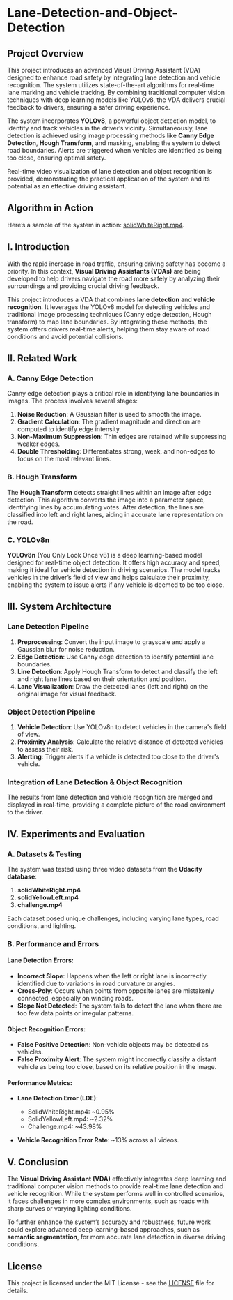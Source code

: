 # Lane-Detection-and-Object-Detection

## Project Overview
This project introduces an advanced Visual Driving Assistant (VDA) designed to enhance road safety by integrating lane detection and vehicle recognition. The system utilizes state-of-the-art algorithms for real-time lane marking and vehicle tracking. By combining traditional computer vision techniques with deep learning models like YOLOv8, the VDA delivers crucial feedback to drivers, ensuring a safer driving experience.

The system incorporates **YOLOv8**, a powerful object detection model, to identify and track vehicles in the driver’s vicinity. Simultaneously, lane detection is achieved using image processing methods like **Canny Edge Detection**, **Hough Transform**, and masking, enabling the system to detect road boundaries. Alerts are triggered when vehicles are identified as being too close, ensuring optimal safety.

Real-time video visualization of lane detection and object recognition is provided, demonstrating the practical application of the system and its potential as an effective driving assistant.

## Algorithm in Action
Here’s a sample of the system in action: [solidWhiteRight.mp4](/impl_vid/challenge.mp4).

## I. Introduction
With the rapid increase in road traffic, ensuring driving safety has become a priority. In this context, **Visual Driving Assistants (VDAs)** are being developed to help drivers navigate the road more safely by analyzing their surroundings and providing crucial driving feedback.

This project introduces a VDA that combines **lane detection** and **vehicle recognition**. It leverages the YOLOv8 model for detecting vehicles and traditional image processing techniques (Canny edge detection, Hough transform) to map lane boundaries. By integrating these methods, the system offers drivers real-time alerts, helping them stay aware of road conditions and avoid potential collisions.

## II. Related Work

### A. Canny Edge Detection
Canny edge detection plays a critical role in identifying lane boundaries in images. The process involves several stages:
1. **Noise Reduction**: A Gaussian filter is used to smooth the image.
2. **Gradient Calculation**: The gradient magnitude and direction are computed to identify edge intensity.
3. **Non-Maximum Suppression**: Thin edges are retained while suppressing weaker edges.
4. **Double Thresholding**: Differentiates strong, weak, and non-edges to focus on the most relevant lines.

### B. Hough Transform
The **Hough Transform** detects straight lines within an image after edge detection. This algorithm converts the image into a parameter space, identifying lines by accumulating votes. After detection, the lines are classified into left and right lanes, aiding in accurate lane representation on the road.

### C. YOLOv8n
**YOLOv8n** (You Only Look Once v8) is a deep learning-based model designed for real-time object detection. It offers high accuracy and speed, making it ideal for vehicle detection in driving scenarios. The model tracks vehicles in the driver’s field of view and helps calculate their proximity, enabling the system to issue alerts if any vehicle is deemed to be too close.

## III. System Architecture

### Lane Detection Pipeline
1. **Preprocessing**: Convert the input image to grayscale and apply a Gaussian blur for noise reduction.
2. **Edge Detection**: Use Canny edge detection to identify potential lane boundaries.
3. **Line Detection**: Apply Hough Transform to detect and classify the left and right lane lines based on their orientation and position.
4. **Lane Visualization**: Draw the detected lanes (left and right) on the original image for visual feedback.

### Object Detection Pipeline
1. **Vehicle Detection**: Use YOLOv8n to detect vehicles in the camera's field of view.
2. **Proximity Analysis**: Calculate the relative distance of detected vehicles to assess their risk.
3. **Alerting**: Trigger alerts if a vehicle is detected too close to the driver's vehicle.

### Integration of Lane Detection & Object Recognition
The results from lane detection and vehicle recognition are merged and displayed in real-time, providing a complete picture of the road environment to the driver.

## IV. Experiments and Evaluation

### A. Datasets & Testing
The system was tested using three video datasets from the **Udacity database**:
1. **solidWhiteRight.mp4**
2. **solidYellowLeft.mp4**
3. **challenge.mp4**

Each dataset posed unique challenges, including varying lane types, road conditions, and lighting.

### B. Performance and Errors

#### Lane Detection Errors:
- **Incorrect Slope**: Happens when the left or right lane is incorrectly identified due to variations in road curvature or angles.
- **Cross-Poly**: Occurs when points from opposite lanes are mistakenly connected, especially on winding roads.
- **Slope Not Detected**: The system fails to detect the lane when there are too few data points or irregular patterns.

#### Object Recognition Errors:
- **False Positive Detection**: Non-vehicle objects may be detected as vehicles.
- **False Proximity Alert**: The system might incorrectly classify a distant vehicle as being too close, based on its relative position in the image.

#### Performance Metrics:
- **Lane Detection Error (LDE)**:
    - SolidWhiteRight.mp4: ~0.95%
    - SolidYellowLeft.mp4: ~2.32%
    - Challenge.mp4: ~43.98%
  
- **Vehicle Recognition Error Rate**: ~13% across all videos.

## V. Conclusion
The **Visual Driving Assistant (VDA)** effectively integrates deep learning and traditional computer vision methods to provide real-time lane detection and vehicle recognition. While the system performs well in controlled scenarios, it faces challenges in more complex environments, such as roads with sharp curves or varying lighting conditions.

To further enhance the system’s accuracy and robustness, future work could explore advanced deep learning-based approaches, such as **semantic segmentation**, for more accurate lane detection in diverse driving conditions.

## License
This project is licensed under the MIT License - see the [LICENSE](LICENSE) file for details.

